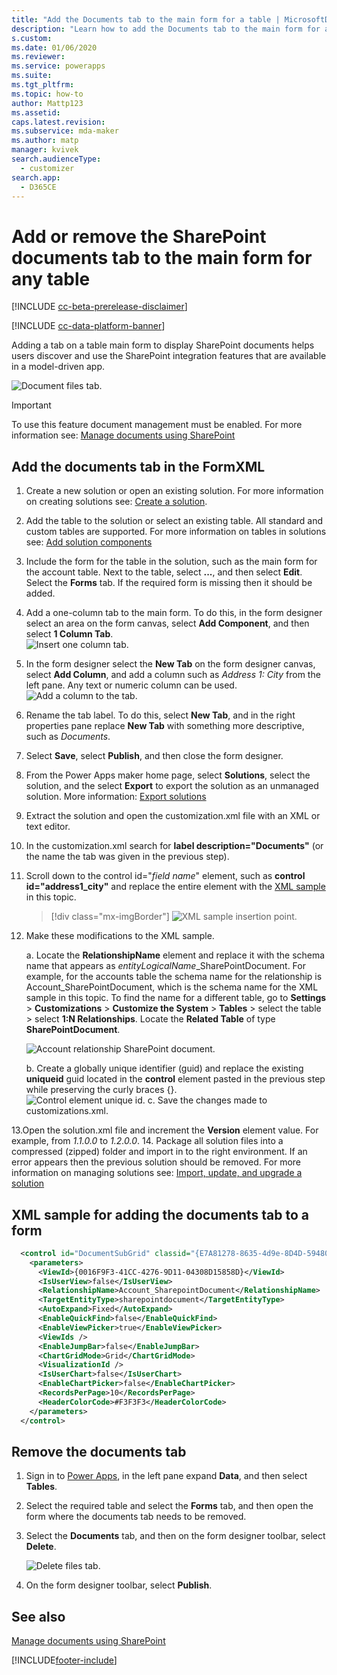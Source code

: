 ```yaml
---
title: "Add the Documents tab to the main form for a table | MicrosoftDocs"
description: "Learn how to add the Documents tab to the main form for a table"
s.custom: 
ms.date: 01/06/2020
ms.reviewer: 
ms.service: powerapps
ms.suite: 
ms.tgt_pltfrm: 
ms.topic: how-to
author: Mattp123
ms.assetid: 
caps.latest.revision: 
ms.subservice: mda-maker
ms.author: matp
manager: kvivek
search.audienceType: 
  - customizer
search.app: 
  - D365CE
---
```

# Add or remove the SharePoint documents tab to the main form for any table

[!INCLUDE [cc-beta-prerelease-disclaimer](../../includes/cc-beta-prerelease-disclaimer.md)]

[!INCLUDE [cc-data-platform-banner](../../includes/cc-data-platform-banner.md)]

Adding a tab on a table main form to display SharePoint documents helps users discover and use the SharePoint integration features that are available in a model-driven app.

![Document files tab.](media/document-files-tab.png)

> [!IMPORTANT]
> To use this feature document management must be enabled. For more information see: [Manage documents using SharePoint](/dynamics365/customer-engagement/admin/manage-documents-using-sharepoint)

## Add the documents tab in the FormXML

1. Create a new solution or open an existing solution. For more information on creating solutions see: [Create a solution](../data-platform/create-solution.md).
1. Add the table to the solution or select an existing table. All standard and custom tables are supported. For more information on tables in solutions see: [Add solution components](../data-platform/create-solution.md#add-solution-components)
1. Include the form for the table in the solution, such as the main form for the account table. Next to the table, select **...**, and then select **Edit**. Select the **Forms** tab. If the required form is missing then it should be added.
1. Add a one-column tab to the main form. To do this, in the form designer select an area on the form canvas, select **Add Component**, and then select **1 Column Tab**.  
   ![Insert one column tab.](media/insert-one-column-tab.png)
1. In the form designer select the **New Tab** on the form designer canvas, select **Add Column**, and add a column such as *Address 1: City* from the left pane. Any text or numeric column can be used.
   ![Add a column to the tab.](media/add-field-to-tab.png)
1. Rename the tab label. To do this, select **New Tab**, and in the right properties pane replace **New Tab** with something more descriptive, such as *Documents*.
1. Select **Save**, select **Publish**, and then close the form designer.
1. From the Power Apps maker home page, select **Solutions**, select the solution, and the select **Export** to export the solution as an unmanaged solution. More information: [Export solutions](../data-platform/export-solutions.md)
1. Extract the solution and open the customization.xml file with an XML or text editor.
1. In the customization.xml search for **label description="Documents"** (or the name the tab was given in the previous step).
1. Scroll down to the control id="*field name*" element, such as **control id="address1_city"** and replace the entire element with the [XML sample](#xml-sample-for-adding-the-documents-tab-to-a-form) in this topic.

    > [!div class="mx-imgBorder"]
    > ![XML sample insertion point.](media/form-xml.png "XML sample insertion point")

1. Make these modifications to the XML sample.

     a. Locate the **RelationshipName** element and replace it with the schema name that appears as *entityLogicalName*_SharePointDocument. For example, for the accounts table the schema name for the relationship is Account_SharePointDocument, which is the schema name for the XML sample in this topic. To find the name for a different table, go to **Settings** > **Customizations** > **Customize the System** > **Tables** > select the table > select **1:N Relationships**. Locate the **Related Table** of type **SharePointDocument**.

      ![Account relationship SharePoint document.](media/account-sharepointdocument.png)

     b. Create a globally unique identifier (guid) and replace the existing **uniqueid** guid located in the **control** element pasted in the previous step while preserving the curly braces {}.  
       ![Control element unique id.](media/control-unique-id.png)
     c. Save the changes made to customizations.xml.

13.Open the solution.xml file and increment the **Version** element value. For example, from *1.1.0.0* to *1.2.0.0*.
14. Package all solution files into a compressed (zipped) folder and import in to the right environment. If an error appears then the previous solution should be removed. For more information on managing solutions see: [Import, update, and upgrade a solution](../data-platform/import-update-export-solutions.md)

## XML sample for adding the documents tab to a form

```xml
  <control id="DocumentSubGrid" classid="{E7A81278-8635-4d9e-8D4D-59480B391C5B}" indicationOfSubgrid="true" uniqueid="{9cd66b5c-8b7a-6433-c5a5-46a7245dd534}"> 
    <parameters> 
      <ViewId>{0016F9F3-41CC-4276-9D11-04308D15858D}</ViewId> 
      <IsUserView>false</IsUserView>         
      <RelationshipName>Account_SharepointDocument</RelationshipName>
      <TargetEntityType>sharepointdocument</TargetEntityType> 
      <AutoExpand>Fixed</AutoExpand> 
      <EnableQuickFind>false</EnableQuickFind> 
      <EnableViewPicker>true</EnableViewPicker> 
      <ViewIds /> 
      <EnableJumpBar>false</EnableJumpBar> 
      <ChartGridMode>Grid</ChartGridMode> 
      <VisualizationId /> 
      <IsUserChart>false</IsUserChart> 
      <EnableChartPicker>false</EnableChartPicker> 
      <RecordsPerPage>10</RecordsPerPage> 
      <HeaderColorCode>#F3F3F3</HeaderColorCode> 
    </parameters> 
  </control> 
```

## Remove the documents tab

1. Sign in to [Power Apps](https://make.powerapps.com/?utm_source=padocs&utm_medium=linkinadoc&utm_campaign=referralsfromdoc), in the left pane expand **Data**, and then select **Tables**.
1. Select the required table and select the **Forms** tab, and then open the form where the documents tab needs to be removed.
1. Select the **Documents** tab, and then on the form designer toolbar, select **Delete**.

    ![Delete files tab.](media/delete-files-tab.png)

1. On the form designer toolbar, select **Publish**.

## See also

[Manage documents using SharePoint](/dynamics365/customer-engagement/admin/manage-documents-using-sharepoint)

[!INCLUDE[footer-include](../../includes/footer-banner.md)]

